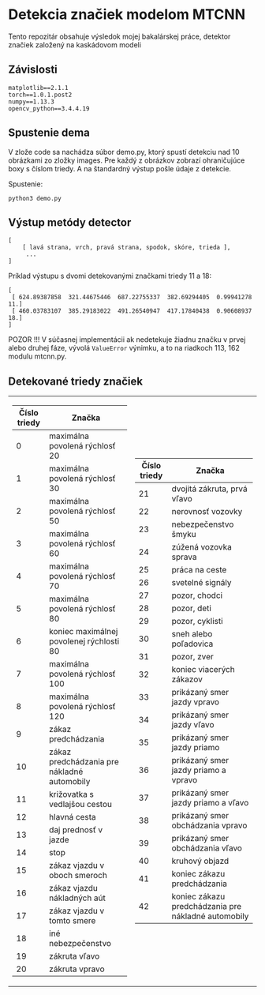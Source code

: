 # Detekcia značiek modelom MTCNN

Tento repozitár obsahuje výsledok mojej bakalárskej práce, detektor značiek založený na kaskádovom modeli 


## Závislosti

```
matplotlib==2.1.1
torch==1.0.1.post2
numpy==1.13.3
opencv_python==3.4.4.19
```

## Spustenie dema

V zlože code sa nachádza súbor demo.py, ktorý spustí detekciu nad 10 obrázkami zo zložky images. Pre každý z obrázkov zobrazí ohraničujúce boxy s číslom triedy. A na štandardný výstup pošle údaje z detekcie.

Spustenie:
```
python3 demo.py
```

## Výstup metódy detector

```
[
    [ lavá strana, vrch, pravá strana, spodok, skóre, trieda ],
     ...
] 
```

Príklad výstupu s dvomi detekovanými značkami triedy 11 a 18: 
```
[
 [ 624.89387858  321.44675446  687.22755337  382.69294405  0.99941278  11.]
 [ 460.03783107  385.29183022  491.26540947  417.17840438  0.90608937  18.]
]
```

POZOR !!!
V súčasnej implementácii ak nedetekuje žiadnu značku v prvej alebo druhej fáze, vývolá ```ValueError``` výnimku,  a to na riadkoch  113, 162 modulu mtcnn.py.

## Detekované triedy značiek
<table>
<tr></tr>
<tr><td>

|Číslo triedy |  Značka |
--- | --- | 
0 | maximálna povolená rýchlosť 20
1 | maximálna povolená rýchlosť 30
2 | maximálna povolená rýchlosť 50
3 | maximálna povolená rýchlosť 60
4 | maximálna povolená rýchlosť 70
5 | maximálna povolená rýchlosť 80
6 | koniec maximálnej povolenej rýchlosti 80
7 | maximálna povolená rýchlosť 100
8 | maximálna povolená rýchlosť 120
9 | zákaz predchádzania
10 | zákaz predchádzania pre nákladné automobily
11 | križovatka s vedlajšou cestou
12 | hlavná cesta
13 | daj prednosť v jazde
14 | stop
15 | zákaz vjazdu v oboch smeroch
16 | zákaz vjazdu nákladných aút
17 | zákaz vjazdu v tomto smere
18 | iné nebezpečenstvo
19 | zákruta vľavo
20 | zákruta vpravo

</td><td>
  
|Číslo triedy |  Značka |
--- | --- |
21 | dvojitá zákruta, prvá vľavo
22 | nerovnosť vozovky
23 | nebezpečenstvo šmyku
24 | zúžená vozovka sprava
25 | práca na ceste
26 | svetelné signály
27 | pozor, chodci
28 | pozor, deti
29 | pozor, cyklisti
30 | sneh alebo poľadovica
31 | pozor, zver
32 | koniec viacerých zákazov
33 | prikázaný smer jazdy vpravo
34 | prikázaný smer jazdy vľavo
35 | prikázaný smer jazdy priamo
36 | prikázaný smer jazdy priamo a vpravo
37 | prikázaný smer jazdy priamo a vľavo
38 | prikázaný smer obchádzania vpravo
39 | prikázaný smer obchádzania vľavo
40 | kruhový objazd
41 | koniec zákazu predchádzania
42 | koniec zákazu predchádzania pre nákladné automobily

</td></tr> </table>
